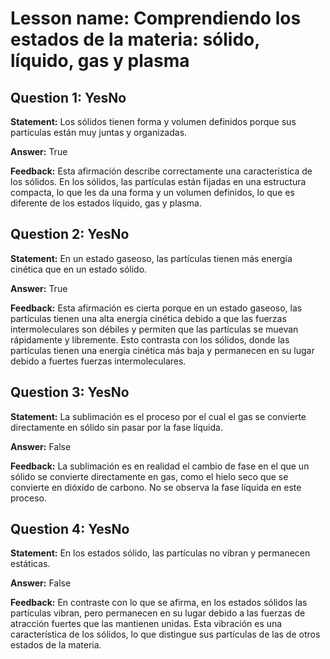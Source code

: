 # Lesson name: Comprendiendo los estados de la materia: sólido, líquido, gas y plasma

## Question 1: YesNo

**Statement:** Los sólidos tienen forma y volumen definidos porque sus partículas están muy juntas y organizadas.

**Answer:** True

**Feedback:**
Esta afirmación describe correctamente una característica de los sólidos. En los sólidos, las partículas están fijadas en una estructura compacta, lo que les da una forma y un volumen definidos, lo que es diferente de los estados líquido, gas y plasma.


## Question 2: YesNo

**Statement:** En un estado gaseoso, las partículas tienen más energía cinética que en un estado sólido.

**Answer:** True

**Feedback:**
Esta afirmación es cierta porque en un estado gaseoso, las partículas tienen una alta energía cinética debido a que las fuerzas intermoleculares son débiles y permiten que las partículas se muevan rápidamente y libremente. Esto contrasta con los sólidos, donde las partículas tienen una energía cinética más baja y permanecen en su lugar debido a fuertes fuerzas intermoleculares.


## Question 3: YesNo

**Statement:** La sublimación es el proceso por el cual el gas se convierte directamente en sólido sin pasar por la fase líquida.

**Answer:** False

**Feedback:**
La sublimación es en realidad el cambio de fase en el que un sólido se convierte directamente en gas, como el hielo seco que se convierte en dióxido de carbono. No se observa la fase líquida en este proceso.


## Question 4: YesNo

**Statement:** En los estados sólido, las partículas no vibran y permanecen estáticas.

**Answer:** False

**Feedback:**
En contraste con lo que se afirma, en los estados sólidos las partículas vibran, pero permanecen en su lugar debido a las fuerzas de atracción fuertes que las mantienen unidas. Esta vibración es una característica de los sólidos, lo que distingue sus partículas de las de otros estados de la materia.

